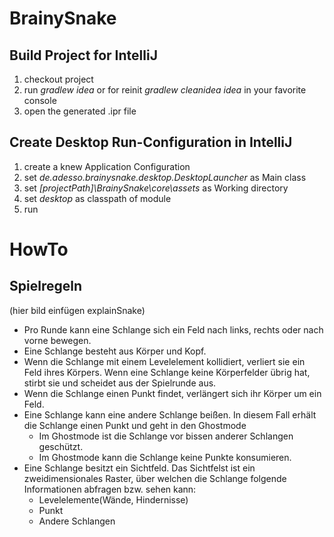 # BrainySnake

## Build Project for IntelliJ
1. checkout project
1. run _gradlew idea_ or for reinit _gradlew cleanidea idea_ in your favorite console
1. open the generated .ipr file

## Create Desktop Run-Configuration in IntelliJ
1. create a knew Application Configuration
1. set _de.adesso.brainysnake.desktop.DesktopLauncher_ as Main class
1. set _[projectPath]\BrainySnake\core\assets_ as Working directory
1. set _desktop_ as classpath of module
1. run

# HowTo

## Spielregeln
(hier bild einfügen explainSnake)
* Pro Runde kann eine Schlange sich ein Feld nach links, rechts oder nach vorne bewegen.
* Eine Schlange besteht aus Körper und Kopf. 
* Wenn die Schlange mit einem Levelelement kollidiert, verliert sie ein Feld ihres Körpers. Wenn eine Schlange keine Körperfelder übrig hat, stirbt sie und scheidet aus der Spielrunde aus.
* Wenn die Schlange einen Punkt findet, verlängert sich ihr Körper um ein Feld.
* Eine Schlange kann eine andere Schlange beißen. In diesem Fall erhält die Schlange einen Punkt und geht in den Ghostmode
    * Im Ghostmode ist die Schlange vor bissen anderer Schlangen geschützt. 
    * Im Ghostmode kann die Schlange keine Punkte konsumieren.
* Eine Schlange besitzt ein Sichtfeld. Das Sichtfelst ist ein zweidimensionales Raster, über welchen die Schlange folgende Informationen abfragen bzw. sehen kann:
    * Levelelemente(Wände, Hindernisse)
    * Punkt
    * Andere Schlangen

